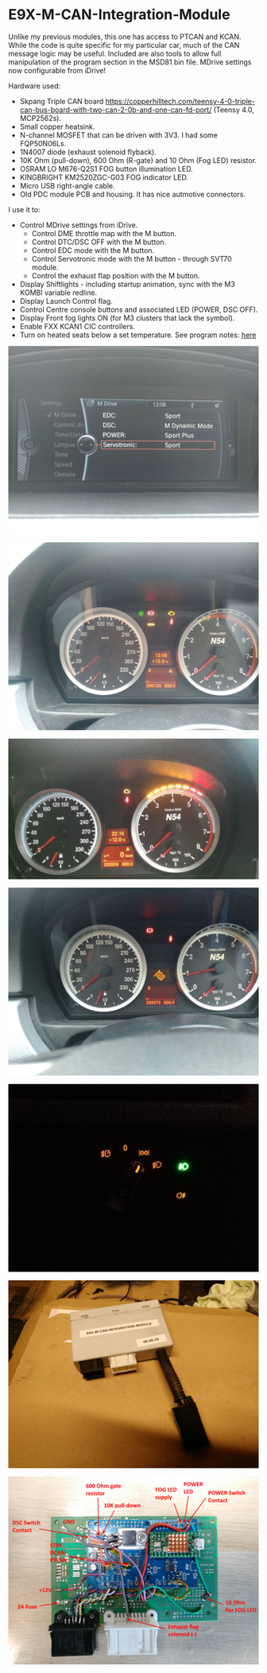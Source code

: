 # E9X-M-CAN-Integration-Module
 
Unlike my previous modules, this one has access to PTCAN and KCAN. While the code is quite specific for my particular car, much of the CAN message logic may be useful.
Included are also tools to allow full manipulation of the program section in the MSD81 bin file.
MDrive settings now configurable from iDrive!


Hardware used:
 
* Skpang Triple CAN board https://copperhilltech.com/teensy-4-0-triple-can-bus-board-with-two-can-2-0b-and-one-can-fd-port/ (Teensy 4.0, MCP2562s).
* Small copper heatsink.
* N-channel MOSFET that can be driven with 3V3. I had some FQP50N06Ls.
* 1N4007 diode (exhaust solenoid flyback).
* 10K Ohm (pull-down), 600 Ohm (R-gate) and 10 Ohm (Fog LED) resistor.
* OSRAM LO M676-Q2S1 FOG button illumination LED.
* KINGBRIGHT KM2520ZGC-G03 FOG indicator LED.
* Micro USB right-angle cable.
* Old PDC module PCB and housing. It has nice autmotive connectors.



I use it to:

* Control MDrive settings from iDrive.
	* Control DME throttle map with the M button.
	* Control DTC/DSC OFF with the M button.
	* Control EDC mode with the M button.
	* Control Servotronic mode with the M button - through SVT70 module.
	* Control the exhaust flap position with the M button.
* Display Shiftlights - including startup animation, sync with the M3 KOMBI variable redline.
* Display Launch Control flag.
* Control Centre console buttons and associated LED (POWER, DSC OFF).
* Display Front fog lights ON (for M3 clusters that lack the symbol).
* Enable FXX KCAN1 CIC controllers.
* Turn on heated seats below a set temperature.
See program notes: [here](program-notes.txt)


![settings](img/idrive-settings.jpg "idrive-settings")

![kombi-m](img/kombi-m.jpg "kombi-m")

![shiftlights](img/shiftlight.jpg "shiftlights")

![launchcontrol](img/launch-control/kombi.jpg "launchcontrol")

![fog](img/Fog/indicatoron.jpg "fog")

![case](img/case.jpg "case")

![board](img/board/board-anotated.jpg "board")

